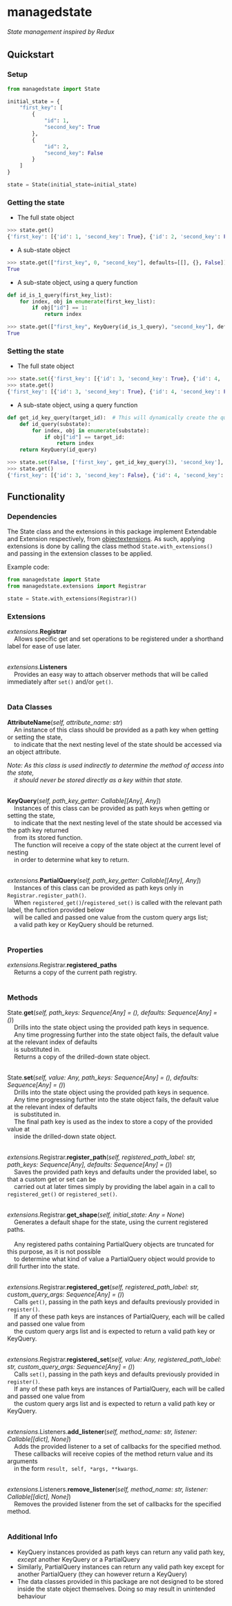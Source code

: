 # managedstate

###### State management inspired by Redux

## Quickstart

### Setup

```python
from managedstate import State

initial_state = {
    "first_key": [
        {
            "id": 1,
            "second_key": True
        },
        {
            "id": 2,
            "second_key": False
        }
    ]
}

state = State(initial_state=initial_state)
```

### Getting the state

- The full state object
```python
>>> state.get()
{'first_key': [{'id': 1, 'second_key': True}, {'id': 2, 'second_key': False}]}
```

- A sub-state object
```python
>>> state.get(["first_key", 0, "second_key"], defaults=[[], {}, False])
True
```

- A sub-state object, using a query function
```python
def id_is_1_query(first_key_list):
    for index, obj in enumerate(first_key_list):
        if obj["id"] == 1:
            return index
```
```python
>>> state.get(["first_key", KeyQuery(id_is_1_query), "second_key"], defaults=[[], {}, False])
True
```

### Setting the state
- The full state object
```python
>>> state.set({'first_key': [{'id': 3, 'second_key': True}, {'id': 4, 'second_key': False}]})
>>> state.get()
{'first_key': [{'id': 3, 'second_key': True}, {'id': 4, 'second_key': False}]}
```

- A sub-state object, using a query function
```python
def get_id_key_query(target_id):  # This will dynamically create the query we need, when we need it
    def id_query(substate):
        for index, obj in enumerate(substate):
            if obj["id"] == target_id:
                return index
    return KeyQuery(id_query)
```
```python
>>> state.set(False, ['first_key', get_id_key_query(3), 'second_key'], defaults=[[], {}])
>>> state.get()
{'first_key': [{'id': 3, 'second_key': False}, {'id': 4, 'second_key': False}]}
```


## Functionality

### Dependencies

The State class and the extensions in this package implement Extendable and Extension respectively, from [objectextensions](https://github.com/immijimmi/objectextensions).
As such, applying extensions is done by calling the class method `State.with_extensions()` and passing in the extension classes to be applied.

Example code:
```python
from managedstate import State
from managedstate.extensions import Registrar

state = State.with_extensions(Registrar)()
```

### Extensions

*extensions*.**Registrar**  
&nbsp;&nbsp;&nbsp;&nbsp;Allows specific get and set operations to be registered under a shorthand label for ease of use later.  
&nbsp;

*extensions*.**Listeners**  
&nbsp;&nbsp;&nbsp;&nbsp;Provides an easy way to attach observer methods that will be called immediately after `set()` and/or `get()`.  
&nbsp;

### Data Classes

**AttributeName**(*self, attribute_name: str*)  
&nbsp;&nbsp;&nbsp;&nbsp;An instance of this class should be provided as a path key when getting or setting the state,  
&nbsp;&nbsp;&nbsp;&nbsp;to indicate that the next nesting level of the state should be accessed via an object attribute.  

*Note: As this class is used indirectly to determine the method of access into the state,*  
&nbsp;&nbsp;&nbsp;&nbsp;*it should never be stored directly as a key within that state.*  
&nbsp;

**KeyQuery**(*self, path_key_getter: Callable[[Any], Any]*)  
&nbsp;&nbsp;&nbsp;&nbsp;Instances of this class can be provided as path keys when getting or setting the state,  
&nbsp;&nbsp;&nbsp;&nbsp;to indicate that the next nesting level of the state should be accessed via the path key returned  
&nbsp;&nbsp;&nbsp;&nbsp;from its stored function.  
&nbsp;&nbsp;&nbsp;&nbsp;The function will receive a copy of the state object at the current level of nesting  
&nbsp;&nbsp;&nbsp;&nbsp;in order to determine what key to return.  
&nbsp;

*extensions*.**PartialQuery**(*self, path_key_getter: Callable[[Any], Any]*)  
&nbsp;&nbsp;&nbsp;&nbsp;Instances of this class can be provided as path keys only in `Registrar.register_path()`.  
&nbsp;&nbsp;&nbsp;&nbsp;When `registered_get()`/`registered_set()` is called with the relevant path label, the function provided below  
&nbsp;&nbsp;&nbsp;&nbsp;will be called and passed one value from the custom query args list;  
&nbsp;&nbsp;&nbsp;&nbsp;a valid path key or KeyQuery should be returned.  
&nbsp;

### Properties

*extensions*.Registrar.**registered_paths**  
&nbsp;&nbsp;&nbsp;&nbsp;Returns a copy of the current path registry.  
&nbsp;

### Methods

State.**get**(*self, path_keys: Sequence[Any] = (), defaults: Sequence[Any] = ()*)  
&nbsp;&nbsp;&nbsp;&nbsp;Drills into the state object using the provided path keys in sequence.  
&nbsp;&nbsp;&nbsp;&nbsp;Any time progressing further into the state object fails, the default value at the relevant index of defaults  
&nbsp;&nbsp;&nbsp;&nbsp;is substituted in.  
&nbsp;&nbsp;&nbsp;&nbsp;Returns a copy of the drilled-down state object.  
&nbsp;

State.**set**(*self, value: Any, path_keys: Sequence[Any] = (), defaults: Sequence[Any] = ()*)  
&nbsp;&nbsp;&nbsp;&nbsp;Drills into the state object using the provided path keys in sequence.  
&nbsp;&nbsp;&nbsp;&nbsp;Any time progressing further into the state object fails, the default value at the relevant index of defaults  
&nbsp;&nbsp;&nbsp;&nbsp;is substituted in.  
&nbsp;&nbsp;&nbsp;&nbsp;The final path key is used as the index to store a copy of the provided value at  
&nbsp;&nbsp;&nbsp;&nbsp;inside the drilled-down state object.  
&nbsp;

*extensions*.Registrar.**register_path**(*self, registered_path_label: str, path_keys: Sequence[Any], defaults: Sequence[Any] = ()*)  
&nbsp;&nbsp;&nbsp;&nbsp;Saves the provided path keys and defaults under the provided label, so that a custom get or set can be  
&nbsp;&nbsp;&nbsp;&nbsp;carried out at later times simply by providing the label again in a call to `registered_get()` or `registered_set()`.  
&nbsp;

*extensions*.Registrar.**get_shape**(*self, initial_state: Any = None*)  
&nbsp;&nbsp;&nbsp;&nbsp;Generates a default shape for the state, using the current registered paths.  
&nbsp;&nbsp;&nbsp;&nbsp;  
&nbsp;&nbsp;&nbsp;&nbsp;Any registered paths containing PartialQuery objects are truncated for this purpose, as it is not possible  
&nbsp;&nbsp;&nbsp;&nbsp;to determine what kind of value a PartialQuery object would provide to drill further into the state.  
&nbsp;

*extensions*.Registrar.**registered_get**(*self, registered_path_label: str, custom_query_args: Sequence[Any] = ()*)  
&nbsp;&nbsp;&nbsp;&nbsp;Calls `get()`, passing in the path keys and defaults previously provided in `register()`.  
&nbsp;&nbsp;&nbsp;&nbsp;If any of these path keys are instances of PartialQuery, each will be called and passed one value from  
&nbsp;&nbsp;&nbsp;&nbsp;the custom query args list and is expected to return a valid path key or KeyQuery.  
&nbsp;

*extensions*.Registrar.**registered_set**(*self, value: Any, registered_path_label: str, custom_query_args: Sequence[Any] = ()*)  
&nbsp;&nbsp;&nbsp;&nbsp;Calls `set()`, passing in the path keys and defaults previously provided in `register()`.  
&nbsp;&nbsp;&nbsp;&nbsp;If any of these path keys are instances of PartialQuery, each will be called and passed one value from  
&nbsp;&nbsp;&nbsp;&nbsp;the custom query args list and is expected to return a valid path key or KeyQuery.  
&nbsp;

*extensions*.Listeners.**add_listener**(*self, method_name: str, listener: Callable[[dict], None]*)  
&nbsp;&nbsp;&nbsp;&nbsp;Adds the provided listener to a set of callbacks for the specified method.  
&nbsp;&nbsp;&nbsp;&nbsp;These callbacks will receive copies of the method return value and its arguments  
&nbsp;&nbsp;&nbsp;&nbsp;in the form `result, self, *args, **kwargs`.  
&nbsp;

*extensions*.Listeners.**remove_listener**(*self, method_name: str, listener: Callable[[dict], None]*)  
&nbsp;&nbsp;&nbsp;&nbsp;Removes the provided listener from the set of callbacks for the specified method.  
&nbsp;

### Additional Info

- KeyQuery instances provided as path keys can return any valid path key, *except* another KeyQuery or a PartialQuery
- Similarly, PartialQuery instances can return any valid path key except for another PartialQuery (they can however return a KeyQuery)
- The data classes provided in this package are not designed to be stored inside the state object themselves. Doing so may result in unintended behaviour
